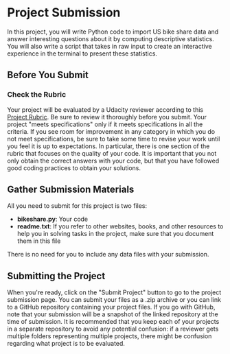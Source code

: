 # Project Submission
In this project, you will write Python code to import US bike share data and answer interesting questions about it by computing descriptive statistics. You will also write a script that takes in raw input to create an interactive experience in the terminal to present these statistics.


## Before You Submit
### Check the Rubric
Your project will be evaluated by a Udacity reviewer according to this [Project Rubric](https://review.udacity.com/#!/rubrics/1379/view). Be sure to review it thoroughly before you submit. Your project "meets specifications" only if it meets specifications in all the criteria. If you see room for improvement in any category in which you do not meet specifications, be sure to take some time to revise your work until you feel it is up to expectations. In particular, there is one section of the rubric that focuses on the quality of your code. It is important that you not only obtain the correct answers with your code, but that you have followed good coding practices to obtain your solutions.


## Gather Submission Materials
All you need to submit for this project is two files:

- **bikeshare.py**: Your code
- **readme.txt**: If you refer to other websites, books, and other resources to help you in solving tasks in the project, make sure that you document them in this file

There is no need for you to include any data files with your submission.


## Submitting the Project
When you're ready, click on the "Submit Project" button to go to the project submission page. You can submit your files as a .zip archive or you can link to a GitHub repository containing your project files. If you go with GitHub, note that your submission will be a snapshot of the linked repository at the time of submission. It is recommended that you keep each of your projects in a separate repository to avoid any potential confusion: if a reviewer gets multiple folders representing multiple projects, there might be confusion regarding what project is to be evaluated.
